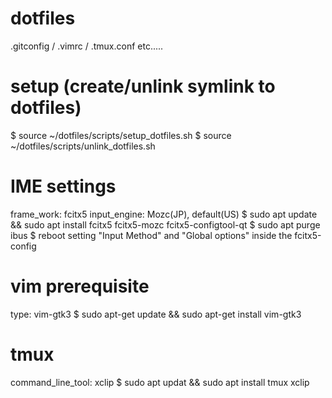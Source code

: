 # dotfiles
.gitconfig / .vimrc / .tmux.conf etc.....

# setup (create/unlink symlink to dotfiles)
$ source ~/dotfiles/scripts/setup_dotfiles.sh
$ source ~/dotfiles/scripts/unlink_dotfiles.sh

# IME settings
frame_work: fcitx5
input_engine: Mozc(JP), default(US)
$ sudo apt update && sudo apt install fcitx5 fcitx5-mozc fcitx5-configtool-qt
$ sudo apt purge ibus
$ reboot
setting "Input Method" and "Global options" inside the fcitx5-config

# vim prerequisite 
type: vim-gtk3
$ sudo apt-get update && sudo apt-get install vim-gtk3

# tmux
command_line_tool: xclip
$ sudo apt updat && sudo apt install tmux xclip

